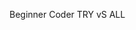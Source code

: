 Beginner Coder                                                                                                                  TRY vS ALL
